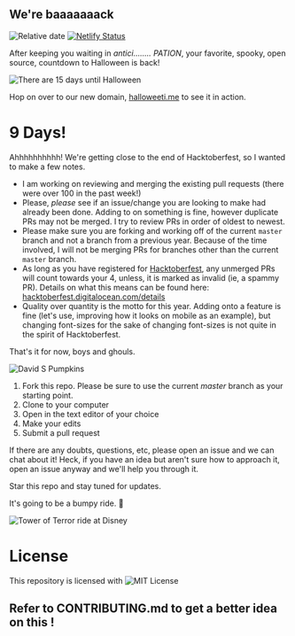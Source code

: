 ## We're baaaaaaack

![Relative date](https://img.shields.io/date/1572480000?color=orange&label=Spooky%20day&style=for-the-badge)
[![Netlify Status](https://api.netlify.com/api/v1/badges/72b6d067-1ba3-48ff-9fd2-296ff5b0ee4f/deploy-status)](https://app.netlify.com/sites/distracted-shaw-96624d/deploys)

After keeping you waiting in _antici........ PATION_, your favorite, spooky, open source, countdown to Halloween is back!

![There are 15 days until Halloween](/img/15-days.png)

Hop on over to our new domain, [halloweeti.me](http://halloweenti.me/) to see it in action.

# 9 Days!

Ahhhhhhhhhh! We're getting close to the end of Hacktoberfest, so I wanted to make a few notes.

- I am working on reviewing and merging the existing pull requests (there were over 100 in the past week!)
- Please, _please_ see if an issue/change you are looking to make had already been done. Adding to on something is fine, however duplicate PRs may not be merged. I try to review PRs in order of oldest to newest.
- Please make sure you are forking and working off of the current `master` branch and not a branch from a previous year. Because of the time involved, I will not be merging PRs for branches other than the current `master` branch.
- As long as you have registered for [Hacktoberfest](https://hacktoberfest.digitalocean.com/), any unmerged PRs will count towards your 4, unless, it is marked as invalid (ie, a spammy PR). Details on what this means can be found here: [hacktoberfest.digitalocean.com/details](https://hacktoberfest.digitalocean.com/details)
- Quality over quantity is the motto for this year. Adding onto a feature is fine (let's use, improving how it looks on mobile as an example), but changing font-sizes for the sake of changing font-sizes is not quite in the spirit of Hacktoberfest.

That's it for now, boys and ghouls.

![David S Pumpkins](https://media.giphy.com/media/3oriNYMXEh2K5l4D9C/giphy.gif)


1. Fork this repo. Please be sure to use the current _master_ branch as your starting point.
1. Clone to your computer
1. Open in the text editor of your choice
1. Make your edits
1. Submit a pull request

If there are any doubts, questions, etc, please open an issue and we can chat about it! Heck, if you have an idea but aren't sure how to approach it, open an issue anyway and we'll help you through it.

Star this repo and stay tuned for updates.

It's going to be a bumpy ride. :ghost:

![Tower of Terror ride at Disney](https://media.giphy.com/media/2reM0P5agXPLG/giphy.gif)

# License

This repository is licensed with ![MIT License](./LICENSE)

## Refer to CONTRIBUTING.md to get a better idea on this !
